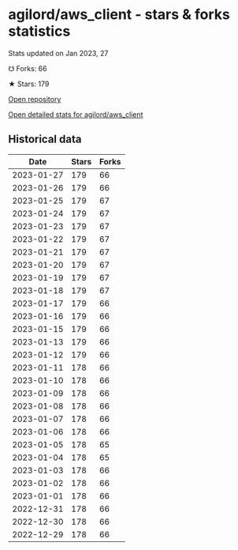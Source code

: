 # agilord/aws_client - stars & forks statistics

Stats updated on Jan 2023, 27

☋ Forks: 66

★ Stars: 179

[Open repository](https://github.com/agilord/aws_client)

[Open detailed stats for agilord/aws_client](https://reviewgithub.com/rep/agilord/aws_client)

## Historical data
| Date | Stars | Forks |
|------|-------|-------|
| 2023-01-27 | 179 | 66 | 
| 2023-01-26 | 179 | 66 | 
| 2023-01-25 | 179 | 67 | 
| 2023-01-24 | 179 | 67 | 
| 2023-01-23 | 179 | 67 | 
| 2023-01-22 | 179 | 67 | 
| 2023-01-21 | 179 | 67 | 
| 2023-01-20 | 179 | 67 | 
| 2023-01-19 | 179 | 67 | 
| 2023-01-18 | 179 | 67 | 
| 2023-01-17 | 179 | 66 | 
| 2023-01-16 | 179 | 66 | 
| 2023-01-15 | 179 | 66 | 
| 2023-01-13 | 179 | 66 | 
| 2023-01-12 | 179 | 66 | 
| 2023-01-11 | 178 | 66 | 
| 2023-01-10 | 178 | 66 | 
| 2023-01-09 | 178 | 66 | 
| 2023-01-08 | 178 | 66 | 
| 2023-01-07 | 178 | 66 | 
| 2023-01-06 | 178 | 66 | 
| 2023-01-05 | 178 | 65 | 
| 2023-01-04 | 178 | 65 | 
| 2023-01-03 | 178 | 66 | 
| 2023-01-02 | 178 | 66 | 
| 2023-01-01 | 178 | 66 | 
| 2022-12-31 | 178 | 66 | 
| 2022-12-30 | 178 | 66 | 
| 2022-12-29 | 178 | 66 | 

